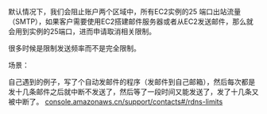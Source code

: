 默认情况下，我们会阻止账户两个区域中，所有EC2实例的25 端口出站流量（SMTP），如果客户需要使用EC2搭建邮件服务器或者从EC2发送邮件，那么就会用到实例的25端口，进而申请取消相关限制。

很多时候是限制发送频率而不是完全限制。

场景：

自己遇到的例子，写了个自动发邮件的程序（发邮件到自己邮箱），然后每次都是发十几条邮件之后就中断不发送了，然后等了一段时间又能发送了，发了十几条又被中断了。
[console.amazonaws.cn/support/contacts#/rdns-limits](https://console.amazonaws.cn/support/contacts#/rdns-limits)